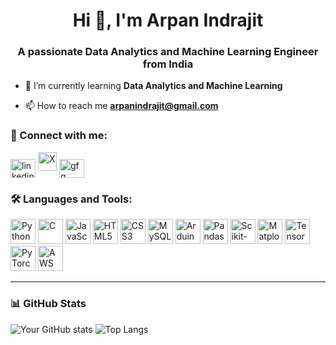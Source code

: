 <h1 align="center">Hi 👋, I'm Arpan Indrajit</h1>
<h3 align="center">A passionate Data Analytics and Machine Learning Engineer from India</h3>

- 🌱 I’m currently learning **Data Analytics and Machine Learning**

- 📫 How to reach me **arpanindrajit@gmail.com**

### 🔗 Connect with me:
<p align="left">
<a href="https://www.linkedin.com/in/arpan-indrajit-869228203/" target="blank"><img align="center" src="https://cdn.jsdelivr.net/gh/devicons/devicon/icons/linkedin/linkedin-original.svg" alt="linkedin" height="30" width="40" /></a>
<a href="https://x.com/IndrajitAr29830" target="_blank">
  <img src="https://upload.wikimedia.org/wikipedia/commons/9/95/X_logo_2023.svg" alt="X" width="30" height="30"/></a>
<a href="https://www.geeksforgeeks.org/user/arpan_indrajit_55/?_gl=1*jqk9ld*_up*MQ..&gclid=Cj0KCQjwu7TCBhCYARIsAM_S3NjqV64f0alIOTxsB_MLsemtmLbx1ociZ8eP_DrlJEuily7mbCPOA4kaAvCBEALw_wcB&gbraid=0AAAAAC9yBkAxbX8kQd5INUhzjfmviQQfb" target="blank"><img align="center" src="https://upload.wikimedia.org/wikipedia/commons/4/43/GeeksforGeeks.svg" alt="gfg" height="30" width="40" /></a>
</p>

### 🛠️ Languages and Tools:
<p align="left">
  <img src="https://cdn.jsdelivr.net/gh/devicons/devicon/icons/python/python-original.svg" alt="Python" width="40" height="40"/>
  <img src="https://cdn.jsdelivr.net/gh/devicons/devicon/icons/c/c-original.svg" alt="C" width="40" height="40"/>
  <img src="https://cdn.jsdelivr.net/gh/devicons/devicon/icons/javascript/javascript-original.svg" alt="JavaScript" width="40" height="40"/>
  <img src="https://cdn.jsdelivr.net/gh/devicons/devicon/icons/html5/html5-original.svg" alt="HTML5" width="40" height="40"/>
  <img src="https://cdn.jsdelivr.net/gh/devicons/devicon/icons/css3/css3-original.svg" alt="CSS3" width="40" height="40"/>
  <img src="https://cdn.jsdelivr.net/gh/devicons/devicon/icons/mysql/mysql-original.svg" alt="MySQL" width="40" height="40"/>
  <img src="https://cdn.jsdelivr.net/gh/devicons/devicon/icons/arduino/arduino-original.svg" alt="Arduino" width="40" height="40"/>
  <img src="https://raw.githubusercontent.com/valohai/ml-logos/master/pandas.svg" alt="Pandas" width="40" height="40"/>
  <img src="https://raw.githubusercontent.com/valohai/ml-logos/master/scikit-learn.svg" alt="Scikit-learn" width="40" height="40"/>
  <img src="https://upload.wikimedia.org/wikipedia/commons/8/84/Matplotlib_icon.svg" alt="Matplotlib" width="40" height="40"/>
  <img src="https://www.vectorlogo.zone/logos/tensorflow/tensorflow-icon.svg" alt="TensorFlow" width="40" height="40"/>
  <img src="https://upload.wikimedia.org/wikipedia/commons/1/10/PyTorch_logo_icon.svg" alt="PyTorch" width="40" height="40"/>
  <img src="https://raw.githubusercontent.com/rahulbanerjee26/githubAboutMeGenerator/main/icons/aws.svg" alt="AWS" width="40" height="40"/>
</p>


---

### 📊 GitHub Stats
![Your GitHub stats](https://github-readme-stats.vercel.app/api?username=arpanindrajit&show_icons=true&theme=radical)
![Top Langs](https://github-readme-stats.vercel.app/api/top-langs/?username=arpanindrajit&layout=compact&theme=radical)



